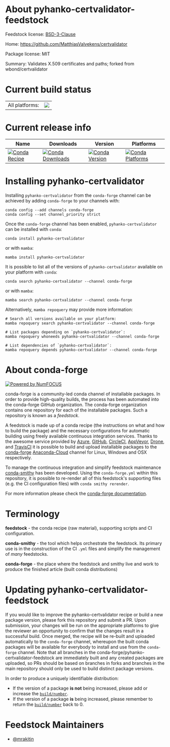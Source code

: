 About pyhanko-certvalidator-feedstock
=====================================

Feedstock license: [BSD-3-Clause](https://github.com/conda-forge/pyhanko-certvalidator-feedstock/blob/main/LICENSE.txt)

Home: https://github.com/MatthiasValvekens/certvalidator

Package license: MIT

Summary: Validates X.509 certificates and paths; forked from wbond/certvalidator

Current build status
====================


<table><tr><td>All platforms:</td>
    <td>
      <a href="https://dev.azure.com/conda-forge/feedstock-builds/_build/latest?definitionId=15923&branchName=main">
        <img src="https://dev.azure.com/conda-forge/feedstock-builds/_apis/build/status/pyhanko-certvalidator-feedstock?branchName=main">
      </a>
    </td>
  </tr>
</table>

Current release info
====================

| Name | Downloads | Version | Platforms |
| --- | --- | --- | --- |
| [![Conda Recipe](https://img.shields.io/badge/recipe-pyhanko--certvalidator-green.svg)](https://anaconda.org/conda-forge/pyhanko-certvalidator) | [![Conda Downloads](https://img.shields.io/conda/dn/conda-forge/pyhanko-certvalidator.svg)](https://anaconda.org/conda-forge/pyhanko-certvalidator) | [![Conda Version](https://img.shields.io/conda/vn/conda-forge/pyhanko-certvalidator.svg)](https://anaconda.org/conda-forge/pyhanko-certvalidator) | [![Conda Platforms](https://img.shields.io/conda/pn/conda-forge/pyhanko-certvalidator.svg)](https://anaconda.org/conda-forge/pyhanko-certvalidator) |

Installing pyhanko-certvalidator
================================

Installing `pyhanko-certvalidator` from the `conda-forge` channel can be achieved by adding `conda-forge` to your channels with:

```
conda config --add channels conda-forge
conda config --set channel_priority strict
```

Once the `conda-forge` channel has been enabled, `pyhanko-certvalidator` can be installed with `conda`:

```
conda install pyhanko-certvalidator
```

or with `mamba`:

```
mamba install pyhanko-certvalidator
```

It is possible to list all of the versions of `pyhanko-certvalidator` available on your platform with `conda`:

```
conda search pyhanko-certvalidator --channel conda-forge
```

or with `mamba`:

```
mamba search pyhanko-certvalidator --channel conda-forge
```

Alternatively, `mamba repoquery` may provide more information:

```
# Search all versions available on your platform:
mamba repoquery search pyhanko-certvalidator --channel conda-forge

# List packages depending on `pyhanko-certvalidator`:
mamba repoquery whoneeds pyhanko-certvalidator --channel conda-forge

# List dependencies of `pyhanko-certvalidator`:
mamba repoquery depends pyhanko-certvalidator --channel conda-forge
```


About conda-forge
=================

[![Powered by
NumFOCUS](https://img.shields.io/badge/powered%20by-NumFOCUS-orange.svg?style=flat&colorA=E1523D&colorB=007D8A)](https://numfocus.org)

conda-forge is a community-led conda channel of installable packages.
In order to provide high-quality builds, the process has been automated into the
conda-forge GitHub organization. The conda-forge organization contains one repository
for each of the installable packages. Such a repository is known as a *feedstock*.

A feedstock is made up of a conda recipe (the instructions on what and how to build
the package) and the necessary configurations for automatic building using freely
available continuous integration services. Thanks to the awesome service provided by
[Azure](https://azure.microsoft.com/en-us/services/devops/), [GitHub](https://github.com/),
[CircleCI](https://circleci.com/), [AppVeyor](https://www.appveyor.com/),
[Drone](https://cloud.drone.io/welcome), and [TravisCI](https://travis-ci.com/)
it is possible to build and upload installable packages to the
[conda-forge](https://anaconda.org/conda-forge) [Anaconda-Cloud](https://anaconda.org/)
channel for Linux, Windows and OSX respectively.

To manage the continuous integration and simplify feedstock maintenance
[conda-smithy](https://github.com/conda-forge/conda-smithy) has been developed.
Using the ``conda-forge.yml`` within this repository, it is possible to re-render all of
this feedstock's supporting files (e.g. the CI configuration files) with ``conda smithy rerender``.

For more information please check the [conda-forge documentation](https://conda-forge.org/docs/).

Terminology
===========

**feedstock** - the conda recipe (raw material), supporting scripts and CI configuration.

**conda-smithy** - the tool which helps orchestrate the feedstock.
                   Its primary use is in the construction of the CI ``.yml`` files
                   and simplify the management of *many* feedstocks.

**conda-forge** - the place where the feedstock and smithy live and work to
                  produce the finished article (built conda distributions)


Updating pyhanko-certvalidator-feedstock
========================================

If you would like to improve the pyhanko-certvalidator recipe or build a new
package version, please fork this repository and submit a PR. Upon submission,
your changes will be run on the appropriate platforms to give the reviewer an
opportunity to confirm that the changes result in a successful build. Once
merged, the recipe will be re-built and uploaded automatically to the
`conda-forge` channel, whereupon the built conda packages will be available for
everybody to install and use from the `conda-forge` channel.
Note that all branches in the conda-forge/pyhanko-certvalidator-feedstock are
immediately built and any created packages are uploaded, so PRs should be based
on branches in forks and branches in the main repository should only be used to
build distinct package versions.

In order to produce a uniquely identifiable distribution:
 * If the version of a package **is not** being increased, please add or increase
   the [``build/number``](https://docs.conda.io/projects/conda-build/en/latest/resources/define-metadata.html#build-number-and-string).
 * If the version of a package **is** being increased, please remember to return
   the [``build/number``](https://docs.conda.io/projects/conda-build/en/latest/resources/define-metadata.html#build-number-and-string)
   back to 0.

Feedstock Maintainers
=====================

* [@mrakitin](https://github.com/mrakitin/)

